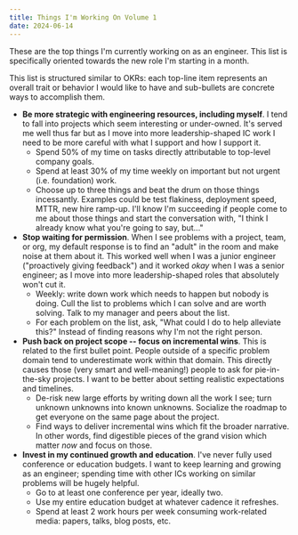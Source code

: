 ```yaml
---
title: Things I'm Working On Volume 1
date: 2024-06-14
---
```

These are the top things I'm currently working on as an engineer. This list is specifically oriented towards the new role I'm starting in a month.

This list is structured similar to OKRs: each top-line item represents an overall trait or behavior I would like to have and sub-bullets are concrete ways to accomplish them.

- **Be more strategic with engineering resources, including myself**. I tend to fall into projects which seem interesting or under-owned. It's served me well thus far but as I move into more leadership-shaped IC work I need to be more careful with what I support and how I support it.
	- Spend 50% of my time on tasks directly attributable to top-level company goals.
	- Spend at least 30% of my time weekly on important but not urgent (i.e. foundation) work.
	- Choose up to three things and beat the drum on those things incessantly. Examples could be test flakiness, deployment speed, MTTR, new hire ramp-up. I'll know I'm succeeding if people come to me about those things and start the conversation with, "I think I already know what you're going to say, but..."
- **Stop waiting for permission**. When I see problems with a project, team, or org, my default response is to find an "adult" in the room and make noise at them about it. This worked well when I was a junior engineer ("proactively giving feedback") and it worked _okay_ when I was a senior engineer; as I move into more leadership-shaped roles that absolutely won't cut it.
	- Weekly: write down work which needs to happen but nobody is doing. Cull the list to problems which I can solve and are worth solving. Talk to my manager and peers about the list.
	- For each problem on the list, ask, "What could I do to help alleviate this?" Instead of finding reasons why I'm not the right person.
- **Push back on project scope -- focus on incremental wins**. This is related to the first bullet point. People outside of a specific problem domain tend to underestimate work within that domain. This directly causes those (very smart and well-meaning!) people to ask for pie-in-the-sky projects. I want to be better about setting realistic expectations and timelines.
	- De-risk new large efforts by writing down all the work I see; turn unknown unknowns into known unknowns. Socialize the roadmap to get everyone on the same page about the project.
	- Find ways to deliver incremental wins which fit the broader narrative. In other words, find digestible pieces of the grand vision which matter _now_ and focus on those.
- **Invest in my continued growth and education**. I've never fully used conference or education budgets. I want to keep learning and growing as an engineer; spending time with other ICs working on similar problems will be hugely helpful.
	- Go to at least one conference per year, ideally two.
	- Use my entire education budget at whatever cadence it refreshes.
	- Spend at least 2 work hours per week consuming work-related media: papers, talks, blog posts, etc.
